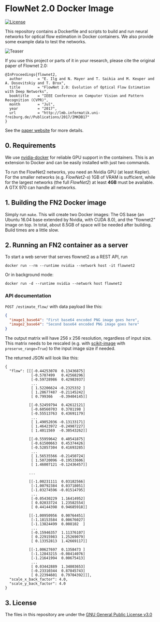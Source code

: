 # FlowNet 2.0 Docker Image

[![License](https://img.shields.io/badge/license-GPLv3-blue.svg)](LICENSE)

This repository contains a Dockerfile and scripts to build and run neural networks for optical flow estimation in Docker containers. We also provide some example data to test the networks. 

![Teaser](data/teaser.png)

If you use this project or parts of it in your research, please cite the original paper of Flownet 2.0:


    @InProceedings{flownet2,
      author       = "E. Ilg and N. Mayer and T. Saikia and M. Keuper and A. Dosovitskiy and T. Brox",
      title        = "FlowNet 2.0: Evolution of Optical Flow Estimation with Deep Networks",
      booktitle    = "IEEE Conference on Computer Vision and Pattern Recognition (CVPR)",
      month        = "Jul",
      year         = "2017",
      url          = "http://lmb.informatik.uni-freiburg.de//Publications/2017/IMKDB17"
    }


See the [paper website](https://lmb.informatik.uni-freiburg.de/Publications/2017/IMKDB17) for more details.


## 0. Requirements

We use [nvidia-docker](https://github.com/NVIDIA/nvidia-docker#quick-start) for reliable GPU support in the containers. This is an extension to Docker and can be easily installed with just two commands.

To run the FlowNet2 networks, you need an Nvidia GPU (at least Kepler). For the smaller networks (e.g. *FlowNet2-s*) 1GB of VRAM is sufficient, while for the largest networks (the full *FlowNet2*) at least **4GB** must be available. A GTX 970 can handle all networks.

## 1. Building the FN2 Docker image

Simply run `make`. This will create two Docker images: The OS base (an Ubuntu 16.04 base extended by Nvidia, with CUDA 8.0), and the "flownet2" image on top. In total, about 8.5GB of space will be needed after building. Build times are a little slow.


## 2. Running an FN2 container as a server

To start a web server that serves flownet2 as a REST API, run

`docker run --rm --runtime nvidia --network host -it flownet2`

Or in background mode:

`docker run -d --runtime nvidia --network host flownet2`

### API documentation

`POST /estimate_flow/` with data payload like this:

```json
{
  "image1_base64": "First base64 encoded PNG image goes here",
  "image2_base64": "Second base64 encoded PNG image goes here"
}
```

The output matrix will have 256 x 256 resolution, regardless of input size.
This matrix needs to be rescaled (e.g. with
[scikit-image](http://scikit-image.org/docs/dev/api/skimage.transform.html#skimage.transform.resize) with `preserve_range=True`)
to the input image size if needed.

The returned JSON will look like this:

```
{
  "flow": [[[-0.44253078  0.13436875]
            [-0.5787499   0.42568296]
            [-0.59728986  0.42983937]
            ...
            [ 1.52206624 -0.2325332 ]
            [ 1.28677487 -0.21145242]
            [ 0.799366   -0.39404145]]
          
           [[-0.52459794  0.42612121]
            [-0.60560703  0.3781198 ]
            [-0.55513763  0.43691179]
            ...
            [ 1.49052036 -0.13133171]
            [ 1.46423972 -0.24987227]
            [ 1.4011569  -0.30543262]]
          
           [[-0.55959642  0.40541875]
            [-0.61500663  0.45374426]
            [-0.52857304  0.41693285]
            ...
            [ 1.56535566 -0.21450724]
            [ 1.50720096 -0.19533606]
            [ 1.46007121 -0.12436457]]
          
           ...
          
           [[-1.00231111  0.03182566]
            [-1.00792384  0.03718051]
            [-1.03274596 -0.01514795]
            ...
            [-0.05430229  1.16414952]
            [ 0.02033724  1.23582554]
            [ 0.44144398  0.94685918]]
          
           [[-1.00950956  0.00764451]
            [-1.18153584  0.00676027]
            [-1.13824499  0.008102  ]
            ...
            [-0.15946357  1.11376107]
            [ 0.22915983  1.25269079]
            [ 0.13352813  1.42669117]]
          
           [[-1.00627697  0.1358473 ]
            [-1.12843215 -0.08414076]
            [-1.21641994  0.00675413]
            ...
            [ 0.03442889  1.34803653]
            [-0.23310344  0.87845743]
            [ 0.22394601  0.79704392]]],
  "scale_x_back_factor": 4.0,
  "scale_y_back_factor": 4.0
}
```


## 3. License
The files in this repository are under the [GNU General Public License v3.0](LICENSE)

